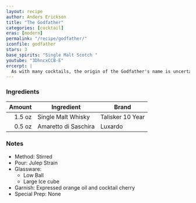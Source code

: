 ```yaml
---
layout: recipe
author: Anders Erickson
title: "The Godfather"
categories: [cocktail]
eras: [modern]
permalink: "/recipe/godfather/"
iconfile: godfather
stars: 3
base_spirits: "Single Malt Scotch "
youtube: "3DhncxCCB-E"
ercerpt: |
  As with many cocktails, the origin of the Godfather's name is uncertain. The amaretto brand Disaronno claims the drink was the favorite cocktail of American actor Marlon Brando, known for playing the titular character in the popular American film adaptation of Mario Puzo's The Godfather, which prominently features the Italian mob. This may be an allusion to the cocktail's prominent use of amaretto, an Italian liqueur. This drink was also a favorite of the Rat Pack.
---
```


### Ingredients

| Amount | Ingredient           | Brand            |
| -----: | -------------------- | ---------------- |
| 1.5 oz | Single Malt Whisky   | Talisker 10 Year |
| 0.5 oz | Amaretto di Saschira | Luxardo          |

### Notes

- Method: Stirred
- Pour: Julep Strain
- Glassware:
  - Low Ball
  - Large Ice cube
- Garnish: Expressed orange oil and cocktail cherry
- Special Prep: None
